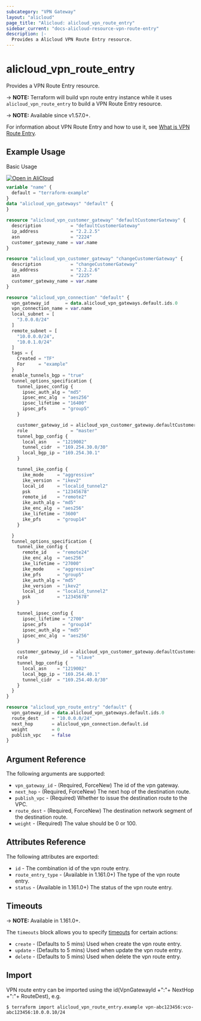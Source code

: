 ```yaml
---
subcategory: "VPN Gateway"
layout: "alicloud"
page_title: "Alicloud: alicloud_vpn_route_entry"
sidebar_current: "docs-alicloud-resource-vpn-route-entry"
description: |-
  Provides a Alicloud VPN Route Entry resource.
---
```


# alicloud_vpn_route_entry

Provides a VPN Route Entry resource.

-> **NOTE:** Terraform will build vpn route entry instance while it uses `alicloud_vpn_route_entry` to build a VPN Route Entry resource.

-> **NOTE:** Available since v1.57.0+.

For information about VPN Route Entry and how to use it, see [What is VPN Route Entry](https://www.alibabacloud.com/help/en/doc-detail/127250.html).


## Example Usage

Basic Usage

<div style="display: block;margin-bottom: 40px;"><div class="oics-button" style="float: right;position: absolute;margin-bottom: 10px;">
  <a href="https://api.aliyun.com/api-tools/terraform?resource=alicloud_vpn_route_entry&exampleId=c4fd5305-22e7-6cca-1ef8-0c722c5e5e963ffcc56f&activeTab=example&spm=docs.r.vpn_route_entry.0.c4fd530522&intl_lang=EN_US" target="_blank">
    <img alt="Open in AliCloud" src="https://img.alicdn.com/imgextra/i1/O1CN01hjjqXv1uYUlY56FyX_!!6000000006049-55-tps-254-36.svg" style="max-height: 44px; max-width: 100%;">
  </a>
</div></div>

```terraform
variable "name" {
  default = "terraform-example"
}
data "alicloud_vpn_gateways" "default" {
}

resource "alicloud_vpn_customer_gateway" "defaultCustomerGateway" {
  description           = "defaultCustomerGateway"
  ip_address            = "2.2.2.5"
  asn                   = "2224"
  customer_gateway_name = var.name
}

resource "alicloud_vpn_customer_gateway" "changeCustomerGateway" {
  description           = "changeCustomerGateway"
  ip_address            = "2.2.2.6"
  asn                   = "2225"
  customer_gateway_name = var.name
}

resource "alicloud_vpn_connection" "default" {
  vpn_gateway_id      = data.alicloud_vpn_gateways.default.ids.0
  vpn_connection_name = var.name
  local_subnet = [
    "3.0.0.0/24"
  ]
  remote_subnet = [
    "10.0.0.0/24",
    "10.0.1.0/24"
  ]
  tags = {
    Created = "TF"
    For     = "example"
  }
  enable_tunnels_bgp = "true"
  tunnel_options_specification {
    tunnel_ipsec_config {
      ipsec_auth_alg = "md5"
      ipsec_enc_alg  = "aes256"
      ipsec_lifetime = "16400"
      ipsec_pfs      = "group5"
    }

    customer_gateway_id = alicloud_vpn_customer_gateway.defaultCustomerGateway.id
    role                = "master"
    tunnel_bgp_config {
      local_asn    = "1219002"
      tunnel_cidr  = "169.254.30.0/30"
      local_bgp_ip = "169.254.30.1"
    }

    tunnel_ike_config {
      ike_mode     = "aggressive"
      ike_version  = "ikev2"
      local_id     = "localid_tunnel2"
      psk          = "12345678"
      remote_id    = "remote2"
      ike_auth_alg = "md5"
      ike_enc_alg  = "aes256"
      ike_lifetime = "3600"
      ike_pfs      = "group14"
    }

  }
  tunnel_options_specification {
    tunnel_ike_config {
      remote_id    = "remote24"
      ike_enc_alg  = "aes256"
      ike_lifetime = "27000"
      ike_mode     = "aggressive"
      ike_pfs      = "group5"
      ike_auth_alg = "md5"
      ike_version  = "ikev2"
      local_id     = "localid_tunnel2"
      psk          = "12345678"
    }

    tunnel_ipsec_config {
      ipsec_lifetime = "2700"
      ipsec_pfs      = "group14"
      ipsec_auth_alg = "md5"
      ipsec_enc_alg  = "aes256"
    }

    customer_gateway_id = alicloud_vpn_customer_gateway.defaultCustomerGateway.id
    role                = "slave"
    tunnel_bgp_config {
      local_asn    = "1219002"
      local_bgp_ip = "169.254.40.1"
      tunnel_cidr  = "169.254.40.0/30"
    }
  }
}

resource "alicloud_vpn_route_entry" "default" {
  vpn_gateway_id = data.alicloud_vpn_gateways.default.ids.0
  route_dest     = "10.0.0.0/24"
  next_hop       = alicloud_vpn_connection.default.id
  weight         = 0
  publish_vpc    = false
}
```
## Argument Reference

The following arguments are supported:

* `vpn_gateway_id` - (Required, ForceNew) The id of the vpn gateway.
* `next_hop` - (Required, ForceNew) The next hop of the destination route.
* `publish_vpc` - (Required) Whether to issue the destination route to the VPC.
* `route_dest` - (Required, ForceNew) The destination network segment of the destination route.
* `weight` - (Required) The value should be 0 or 100.

## Attributes Reference

The following attributes are exported:

* `id` - The combination id of the vpn route entry.
* `route_entry_type` - (Available in 1.161.0+) The type of the vpn route entry.
* `status` - (Available in 1.161.0+) The status of the vpn route entry.

## Timeouts

-> **NOTE:** Available in 1.161.0+.

The `timeouts` block allows you to specify [timeouts](https://www.terraform.io/docs/configuration-0-11/resources.html#timeouts) for certain actions:

* `create` - (Defaults to 5 mins) Used when create the vpn route entry.
* `update` - (Defaults to 5 mins) Used when update the vpn route entry.
* `delete` - (Defaults to 5 mins) Used when delete the vpn route entry.

## Import

VPN route entry can be imported using the id(VpnGatewayId +":"+ NextHop +":"+ RouteDest), e.g.

```shell
$ terraform import alicloud_vpn_route_entry.example vpn-abc123456:vco-abc123456:10.0.0.10/24
```
